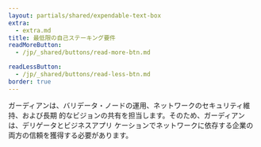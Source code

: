 ```yaml
---
layout: partials/shared/expendable-text-box
extra:
  - extra.md
title: 最低限の自己ステーキング要件
readMoreButton:
  - /jp/_shared/buttons/read-more-btn.md

readLessButton:
  - /jp/_shared/buttons/read-less-btn.md
border: true
---
```


ガーディアンは、バリデータ・ノードの運用、ネットワークのセキュリティ維持、および長期 的なビジョンの共有を担当します。そのため、ガーディアンは、デリゲータとビジネスアプリ ケーションでネットワークに依存する企業の両方の信頼を獲得する必要があります。
